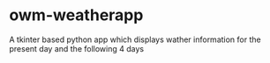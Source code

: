 # owm-weatherapp
A tkinter based python app which displays wather information for the present day and the following 4 days
